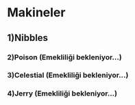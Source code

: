 # Makineler

## 1)Nibbles
### 2)Poison (Emekliliği bekleniyor...)
### 3)Celestial (Emekliliği bekleniyor...)
### 4)Jerry (Emekliliği bekleniyor...)